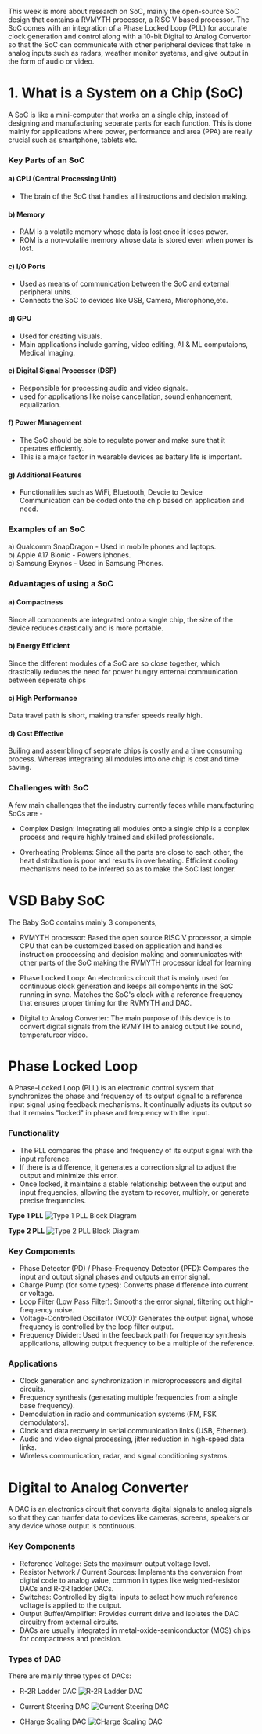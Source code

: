 
This week is more about research on SoC, mainly the open-source SoC design that contains a RVMYTH processor, a RISC V based processor. The SoC comes with an integration of a Phase Locked Loop (PLL) for accurate clock generation and control along with a 10-bit Digital to Analog Convertor so that the SoC can communicate with other peripheral devices that take in analog inputs such as radars, weather monitor systems, and give output in the form of audio or video. 

# 1. What is a System on a Chip (SoC)
A SoC is like a mini-computer that works on a single chip, instead of designing and manufacturing separate parts for each function. This is done mainly for applications where power, performance and area (PPA) are really crucial such as smartphone, tablets etc. 

### Key Parts of an SoC 
#### a) CPU (Central Processing Unit)
- The brain of the SoC that handles all instructions and decision making.

#### b) Memory
- RAM is a volatile memory whose data is lost once it loses power.
- ROM is a non-volatile memory whose data is stored even when power is lost. 

#### c) I/O Ports
- Used as means of communication between the SoC and external peripheral units.
- Connects the SoC to devices like USB, Camera, Microphone,etc. 

#### d) GPU 
- Used for creating visuals. 
- Main applications include gaming, video editing, AI & ML computaions, Medical Imaging.

#### e) Digital Signal Processor (DSP)
- Responsible for processing audio and video signals.
- used for applications like noise cancellation, sound enhancement, equalization.

#### f) Power Management 
- The SoC should be able to regulate power and make sure that it operates efficiently. 
- This is a major factor in wearable devices as battery life is important. 

#### g) Additional Features
- Functionalities such as WiFi, Bluetooth, Devcie to Device Communication can be coded onto the chip based on application and need. 

### Examples of an SoC 
a) Qualcomm SnapDragon - Used in mobile phones and laptops.\
b) Apple A17 Bionic - Powers iphones.\
c) Samsung Exynos - Used in Samsung Phones.

### Advantages of using a SoC
#### a) Compactness
Since all components are integrated onto a single chip, the size of the device reduces drastically and is more portable. 

#### b) Energy Efficient 
Since the different modules of a SoC are so close together, which drastically reduces the need for power hungry enternal communication between seperate chips

#### c) High Performance 
Data travel path is short, making transfer speeds really high. 

#### d) Cost Effective
Builing and assembling of seperate chips is costly and a time consuming process. Whereas integrating all modules into one chip is cost and time saving.

### Challenges with SoC 
A few main challenges that the industry currently faces while manufacturing SoCs are - 
- Complex Design: Integrating all modules onto a single chip is a conplex process and require highly trained and skilled professionals. 

- Overheating Problems: Since all the parts are close to each other, the heat distribution is poor and results in overheating. Efficient cooling mechanisms need to be inferred so as to make the SoC last longer. 

# VSD Baby SoC
The Baby SoC contains mainly 3 components,
- RVMYTH processor: Based the open source RISC V processor, a simple CPU that can be customized based on application and handles instruction proccessing and decision making and communicates with other parts of the SoC making the RVMYTH processor ideal for learning 

- Phase Locked Loop: An electronics circuit that is mainly used for continuous clock generation and keeps all components in the SoC running in sync. Matches the SoC's clock with a reference frequency that ensures proper timing for the RVMYTH and DAC. 

- Digital to Analog Converter: The main purpose of this device is to convert digital signals from the RVMYTH to analog output like sound, temperatureor video. 

# Phase Locked Loop
A Phase-Locked Loop (PLL) is an electronic control system that synchronizes the phase and frequency of its output signal to a reference input signal using feedback mechanisms. It continually adjusts its output so that it remains "locked" in phase and frequency with the input.

### Functionality
- The PLL compares the phase and frequency of its output signal with the input reference.
- If there is a difference, it generates a correction signal to adjust the output and minimize this error.
- Once locked, it maintains a stable relationship between the output and input frequencies, allowing the system to recover, multiply, or generate precise frequencies.

**Type 1 PLL**
![Type 1 PLL Block Diagram](images/Type%201%20PLL%20(2).png)

**Type 2 PLL**
![Type 2 PLL Block Diagram](images/Type%202%20PLL%20(1).png)


### Key Components 
- Phase Detector (PD) / Phase-Frequency Detector (PFD): Compares the input and output signal phases and outputs an error signal.
- Charge Pump (for some types): Converts phase difference into current or voltage.
- Loop Filter (Low Pass Filter): Smooths the error signal, filtering out high-frequency noise.
- Voltage-Controlled Oscillator (VCO): Generates the output signal, whose frequency is controlled by the loop filter output.
- Frequency Divider: Used in the feedback path for frequency synthesis applications, allowing output frequency to be a multiple of the reference.

### Applications 
- Clock generation and synchronization in microprocessors and digital circuits.
- Frequency synthesis (generating multiple frequencies from a single base frequency).
- Demodulation in radio and communication systems (FM, FSK demodulators).
- Clock and data recovery in serial communication links (USB, Ethernet).
- Audio and video signal processing, jitter reduction in high-speed data links.
- Wireless communication, radar, and signal conditioning systems.

# Digital to Analog Converter 
A DAC is an electronics circuit that converts digital signals to analog signals so that they can tranfer data to devices like cameras, screens, speakers or any device whose output is continuous.

### Key Components
- Reference Voltage: Sets the maximum output voltage level.
- Resistor Network / Current Sources: Implements the conversion from digital code to analog value, common in types like weighted-resistor DACs and R-2R ladder DACs.
- Switches: Controlled by digital inputs to select how much reference voltage is applied to the output.
- Output Buffer/Amplifier: Provides current drive and isolates the DAC circuitry from external circuits.
- DACs are usually integrated in metal-oxide-semiconductor (MOS) chips for compactness and precision.

### Types of DAC 
There are mainly three types of DACs:

- R-2R Ladder DAC
![R-2R Ladder DAC](images/r-2r-ladder-da-converter.png)


- Current Steering DAC
![Current Steering DAC](images/Six-bit-segmented-current-steering-SCS-DAC.png)

- CHarge Scaling DAC
![CHarge Scaling DAC](images/1-Figure2-1.png)
